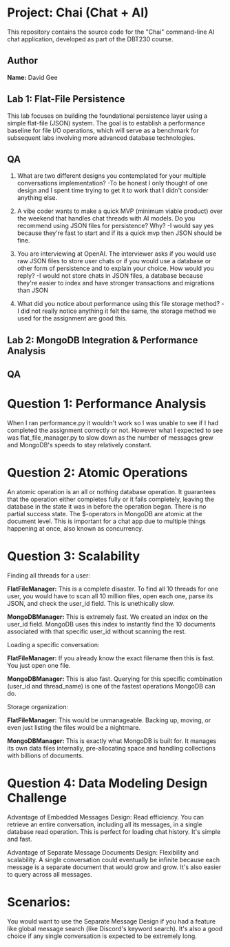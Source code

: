 # Project: Chai (Chat + AI)

This repository contains the source code for the "Chai" command-line AI chat application, developed as part of the DBT230 course.

## Author

**Name:** David Gee

## Lab 1: Flat-File Persistence

This lab focuses on building the foundational persistence layer using a simple flat-file (JSON) system. The goal is to establish a performance baseline for file I/O operations, which will serve as a benchmark for subsequent labs involving more advanced database technologies.

## QA
1. What are two different designs you contemplated for your multiple conversations implementation?
-To be honest I only thought of one design and I spent time trying to get it to work that I didn't consider anything else.

2. A vibe coder wants to make a quick MVP (minimum viable product) over the weekend that handles chat threads with AI models. Do you recommend using JSON files for persistence? Why?
-I would say yes because they're fast to start and if its a quick mvp then JSON should be fine.

3. You are interviewing at OpenAI. The interviewer asks if you would use raw JSON files to store user chats or if you would use a database or other form of persistence and to explain your choice. How would you reply?
-I would not store chats in JSON files, a database because they're easier to index and have stronger transactions and migrations than JSON

4. What did you notice about performance using this file storage method?
-I did not really notice anything it felt the same, the storage method we used for the assignment are good this.

## Lab 2: MongoDB Integration & Performance Analysis

## QA
# Question 1: Performance Analysis
When I ran performance.py it wouldn't work so I was unable to see if I had completed the assignment correctly or not. However what I expected to see was flat_file_manager.py to slow down as the number of messages grew and MongoDB's speeds to stay relatively constant.

# Question 2: Atomic Operations
An atomic operation is an all or nothing database operation. It guarantees that the operation either completes fully or it fails completely, leaving the database in the state it was in before the operation began. There is no partial success state. The $-operators in MongoDB are atomic at the document level. This is important for a chat app due to multiple things happening at once, also known as concurrency.

# Question 3: Scalability
Finding all threads for a user: 

**FlatFileManager:** This is a complete disaster. To find all 10 threads for one user, you would have to scan all 10 million files, open each one, parse its JSON, and check the user_id field. This is unethically slow.

**MongoDBManager:** This is extremely fast. We created an index on the user_id field. MongoDB uses this index to instantly find the 10 documents associated with that specific user_id without scanning the rest.

Loading a specific conversation: 

**FlatFileManager:** If you already know the exact filename then this is fast. You just open one file.

**MongoDBManager:** This is also fast. Querying for this specific combination (user_id and thread_name) is one of the fastest operations MongoDB can do.

Storage organization: 

**FlatFileManager:** This would be unmanageable. Backing up, moving, or even just listing the files would be a nightmare.

**MongoDBManager:** This is exactly what MongoDB is built for. It manages its own data files internally, pre-allocating space and handling collections with billions of documents.

# Question 4: Data Modeling Design Challenge
Advantage of Embedded Messages Design: Read efficiency. You can retrieve an entire conversation, including all its messages, in a single database read operation. This is perfect for loading chat history. It's simple and fast.

Advantage of Separate Message Documents Design: Flexibility and scalability. A single conversation could eventually be infinite because each message is a separate document that would grow and grow. It's also easier to query across all messages.

# Scenarios: 
You would want to use the Separate Message Design if you had a feature like global message search (like Discord's keyword search). It's also a good choice if any single conversation is expected to be extremely long.
